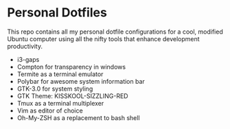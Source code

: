 # Personal Dotfiles

This repo contains all my personal dotfile configurations for a cool, modified Ubuntu computer using all the nifty tools that enhance development productivity.

- i3-gaps
- Compton for transparency in windows
- Termite as a terminal emulator
- Polybar for awesome system information bar
- GTK-3.0 for system styling
- GTK Theme: KISSKOOL-SIZZLING-RED
- Tmux as a terminal multiplexer
- Vim as editor of choice
- Oh-My-ZSH as a replacement to bash shell
